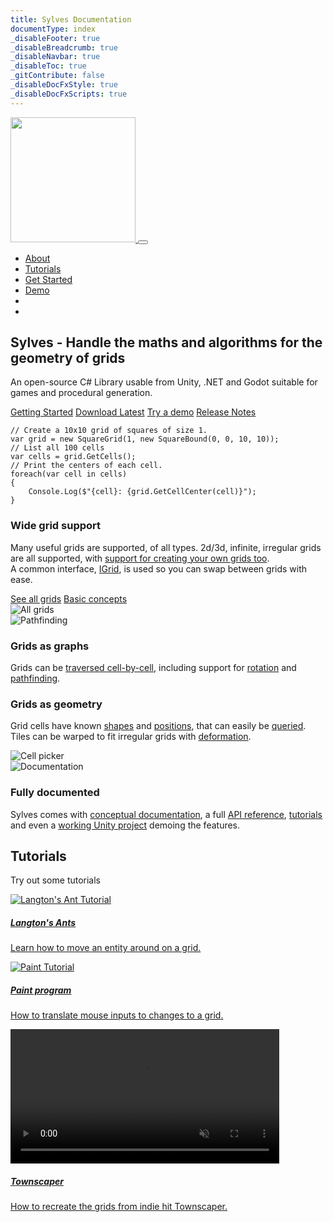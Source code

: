 ```yaml
---
title: Sylves Documentation
documentType: index
_disableFooter: true
_disableBreadcrumb: true
_disableNavbar: true
_disableToc: true
_gitContribute: false
_disableDocFxStyle: true
_disableDocFxScripts: true
---
```


<!-- Mostly cribbed from the free Union theme -->

<!--Google fonts-->
<link href="https://fonts.googleapis.com/css?family=Arimo:400,400i,700,700i" rel="stylesheet">

<!--vendors styles-->
<link rel="stylesheet" href="https://cdnjs.cloudflare.com/ajax/libs/font-awesome/6.2.1/css/all.min.css" integrity="sha512-MV7K8+y+gLIBoVD59lQIYicR65iaqukzvf/nwasF0nqhPay5w/9lJmVM2hMDcnK1OnMGCdVK+iQrJ7lzPJQd1w==" crossorigin="anonymous" referrerpolicy="no-referrer" />

<!-- Bootstrap CSS / Color Scheme -->
<link rel="stylesheet" href="styles/css/purple.css" id="theme-color">

<link rel="stylesheet"
      href="//unpkg.com/@highlightjs/cdn-assets@11.7.0/styles/base16/zenburn.min.css">

<!--navigation-->
<nav class="navbar navbar-expand-md navbar-light bg-white fixed-top sticky-navigation">
    <a class="navbar-brand mx-auto" href="index.md">
        <img src="images/logo_cropped.png" style="display: inline; width: 200px"/>
    </a>
    <button class="navbar-toggler navbar-toggler-right border-0" type="button" data-toggle="collapse" 
            data-target="#navbarCollapse" aria-controls="navbarCollapse" aria-expanded="false" aria-label="Toggle navigation">
        <span data-feather="grid"></span>
    </button>
    <div class="collapse navbar-collapse" id="navbarCollapse">
        <ul class="navbar-nav ml-auto">
            <li class="nav-item">
                <a class="nav-link page-scroll" href="#about">About</a>
            </li>
            <li class="nav-item">
                <a class="nav-link page-scroll" href="#tutorials">Tutorials</a>
            </li>
            <li class="nav-item">
                <a class="nav-link page-scroll" href="articles/index.md">Get Started</a>
            </li>
            <li class="nav-item">
                <a class="nav-link" href="https://boristhebrave.itch.io/sylves-demos">Demo</a>
            </li>
            <li class="nav-item">
                <a class="nav-link" href="https://github.com/BorisTheBrave/sylves"><i class="fa-brands fa-github"></i></a>
            </li>
            <li class="nav-item">
                <a class="nav-link" href="https://discord.gg/Enzu2rrJFD"><i class="fa-brands fa-discord"></i></a>
            </li>
        </ul>
        <!--
        <form class="form-inline">
            <p class="mb-0 mx-3"><a class="page-scroll font-weight-bold" href="#contact">Work with us</a></p>
        </form>
        -->
    </div>
</nav>

<!--hero header-->
<section class="pt-7 pt-md-8" id="home">
    <div class="container">
        <div class="row">
            <div class="col-md-12 mx-auto my-auto text-center">
                <h1>Sylves - Handle the maths and algorithms for the geometry of grids</h1>
                <p class="lead mt-4 mb-5">
                    An open-source C# Library usable from Unity, .NET and Godot suitable for games and procedural generation.
                </p>
                <p>
                    <a class="btn btn-primary btl-lg" href="articles/index.md" role="button">Getting Started</a>
                    <a class="btn btn-primary btl-lg" href="https://github.com/BorisTheBrave/sylves/releases" role="button">Download Latest</a>
                    <a class="btn btn-primary btl-lg" href="https://boristhebrave.itch.io/sylves-demos" role="button">Try a demo</a>
                    <a class="btn btn-primary btl-lg" href="articles/release_notes.md" role="button">Release Notes</a>
                </p>
            </div>
        </div>
        <div class="row">
            <div class="col-md-8 mx-auto my-auto">
                <p>
                    <pre><code class="lang-csharp hljs">// Create a 10x10 grid of squares of size 1.
var grid = new SquareGrid(1, new SquareBound(0, 0, 10, 10));
// List all 100 cells
var cells = grid.GetCells();
// Print the centers of each cell.
foreach(var cell in cells)
{
    Console.Log($"{cell}: {grid.GetCellCenter(cell)}");
}</code></pre>
                </p>
            </div>
        </div>
    </div>
</section>

<!-- about section -->
<section class="pb-7" id="about">
    <div class="container">
        <div class="row mt-5">
            <div class="col-md-6 order-2 order-md-1 my-md-auto">
                <h3>Wide grid support</h3>
                <p class="text-muted lead">
                    Many useful grids are supported, of all types. 2d/3d, infinite, irregular grids are all supported, with <a href="articles/creating.md">support for creating your own grids too</a>.<br/>
                    A common interface, <a href="articles/concepts/index.md">IGrid</a>, is used so you can swap between grids with ease.
                </p>
                <a href="articles/grids/index.md" class="btn btn-primary">See all grids</a>
                <a href="articles/concepts/index.md" class="btn btn-primary">Basic concepts</a>
            </div>
            <div class="col-md-6 order-1 order-md-2">
                <img src="images/all_grids.png" class="img-fluid d-block mx-auto" alt="All grids"/>
            </div>
        </div>
        <div class="row">
            <div class="col-md-6">
                <img src="images/demo/pathfinding.png" class="img-fluid d-block mx-auto" alt="Pathfinding"/>
            </div>
            <div class="col-md-6 my-md-auto">
                <h3>Grids as graphs</h3>
                <p class="text-muted lead">
                    Grids can be <a href="articles/concepts/topology.md">traversed cell-by-cell</a>, including support for <a href="articles/concepts/rotation.md">rotation</a> and <a href="articles/concepts/pathfinding.md">pathfinding</a>.
                </p>
            </div>
        </div>
        <div class="row mt-5">
            <div class="col-md-6 order-2 order-md-1 my-md-auto">
                <h3>Grids as geometry</h3>
                <p class="text-muted lead">
                    Grid cells have known <a href="articles/concepts/shape.md">shapes</a> and <a href="articles/concepts/position.md">positions</a>, that can easily be <a href="articles/concepts/query.md">queried</a>.<br/>
                    Tiles can be warped to fit irregular grids with <a href="articles/concepts/shape.md#deformation">deformation<a/>.
                </p>
            </div>
            <div class="col-md-6 order-1 order-md-2">
                <img src="images/demo/cellpicker.gif" class="img-fluid d-block mx-auto" alt="Cell picker"/>
            </div>
        </div>
        <div class="row">
            <div class="col-md-6">
                <img src="images/documentation.jpg" class="img-fluid d-block mx-auto" alt="Documentation"/>
            </div>
            <div class="col-md-6 my-md-auto">
                <h3>Fully documented</h3>
                <p class="text-muted lead">
                    Sylves comes with <a href="articles/index.md">conceptual documentation</a>, a full <a href="api/index.md">API reference</a>, <a href="articles/tutorials/index.md">tutorials</a> and even a <a href="https://github.com/BorisTheBrave/sylves-demos/">working Unity project</a> demoing the features.
                </p>
            </div>
        </div>
    </div>
</section>
<!--
<section class="pb-7" id="about">
    <div class="container">
        <hr class="my-6"/>
        <div class="row">
            <div class="col-md-6 mx-auto text-center">
                <h4 class="dot-circle font-weight-normal">We work with world's top companies to create 
                    beautiful products & apps.</h4>
            </div>
        </div>
        <div class="row mt-5">
            <div class="col-md-6 order-2 order-md-1 my-md-auto">
                <h3>Google Design</h3>
                <p class="text-muted lead">
                    Lorem ipsum dolor sit amet, consectetur adipiscing elit. Integer id ante posuere, vestibulum mauris eget, efficitur felis. Vestibulum tincidunt sit amet odio at gravida. Cras mollis dapibus orci, in interdum odio scelerisque rhoncus.
                </p>
                <a href="#" class="btn btn-primary">View project</a>
            </div>
            <div class="col-md-6 order-1 order-md-2">
                <img src="styles/img/google-design.jpeg" class="img-fluid d-block mx-auto" alt="Google Design"/>
            </div>
            <div class="col-md-6 order-3 mx-auto border-top border-bottom mt-5 mt-md-0 py-4">
                <div class="review text-center">
                    <p class="quote">Praesent vulputate dolor velit, in condimentum odio pellentesin condimentum odio pellentesque libero.</p>
                    <div class="mt-4 d-flex flex-row align-items-center justify-content-center">
                        <img src="styles/img/client-1.jpg" class="img-review rounded-circle mr-2" alt="Client 1"/>
                        <span class="text-muted">Ryan Siddle, Google Design</span>
                    </div>
                </div>
            </div>
        </div>
        <div class="row">
            <div class="col-md-6">
                <img src="styles/img/facebook-messenger.jpeg" class="img-fluid d-block mx-auto" alt="Facebook Messenger"/>
            </div>
            <div class="col-md-6 my-md-auto">
                <h3>Facebook Messenger</h3>
                <p class="text-muted lead">
                    Lorem ipsum dolor sit amet, consectetur adipiscing elit. Integer id ante posuere, vestibulum mauris eget, efficitur felis. Vestibulum tincidunt sit amet odio at gravida. Cras mollis dapibus orci, in interdum odio scelerisque rhoncus.
                </p>
                <a href="#" class="btn btn-primary">View project</a>
            </div>
            <div class="col-md-6 mx-auto border-top border-bottom mt-5 mt-md-0 py-4">
                <div class="review text-center">
                    <p class="quote">Integer id ante posuere, vestibulum mauris eget, efficitur felis.</p>
                    <div class="mt-4 d-flex flex-row align-items-center justify-content-center">
                        <img src="styles/img/client-2.jpg" class="img-review rounded-circle mr-2" alt="Client 2"/>
                        <span class="text-muted">Ameli Mao, VP Facebook</span>
                    </div>
                </div>
            </div>
        </div>
        <div class="row">
            <div class="col-md-6 order-2 order-md-1 my-md-auto">
                <h3>Twitter Mobile</h3>
                <p class="text-muted lead">
                    Lorem ipsum dolor sit amet, consectetur adipiscing elit. Integer id ante posuere, vestibulum mauris eget, efficitur felis. Vestibulum tincidunt sit amet odio at gravida. Cras mollis dapibus orci, in interdum odio scelerisque rhoncus.
                </p>
                <a href="#" class="btn btn-primary">View project</a>
            </div>
            <div class="col-md-6 order-1 order-md-2">
                <img src="styles/img/twitter-mobile.jpeg" class="img-fluid d-block mx-auto" alt="Twitter Mobile"/>
            </div>
            <div class="col-md-6 order-3 mx-auto border-top border-bottom mt-5 mt-md-0 py-4">
                <div class="review text-center">
                    <p class="quote">Praesent vulputate dolor velit, pellentesin condimentum odio pellentesque libero.</p>
                    <div class="mt-4 d-flex flex-row align-items-center justify-content-center">
                        <img src="styles/img/client-3.jpg" class="img-review rounded-circle mr-2" alt="Client 3"/>
                        <span class="text-muted">Kathrine Jones, Twitter</span>
                    </div>
                </div>
            </div>
        </div>
        <div class="row mt-6">
            <div class="col-md-6 mx-auto text-center">
                <h4>Want to work with us?</h4>
                <p class="lead text-muted">Ready to launch your awesome project? We'd be happy to help you.</p>
                <a href="#" class="btn btn-primary">Get in touch</a>
            </div>
        </div>
    </div>
</section>
-->

<!--services section-->
<!--
<section class="bg-light py-7" id="services">
    <div class="container">
        <div class="row">
            <div class="col-md-7 mx-auto">
                <h2 class="dot-circle">Services we offer</h2>
                <p class="text-muted lead">Lorem ipsum dolor sit amet, consectetur adipiscing elit. Vestibulum in nisi commodo, tempus odio a, vestibulum nibh.</p>
            </div>
        </div>
        <div class="row mt-5">
            <div class="col-md-10 mx-auto">
                <div class="row card-services">
                    <div class="col-md-6 mb-3">
                        <div class="card">
                            <div class="card-body text-center">
                                <div class="icon-box border-box">
                                    <div class="icon-box-inner small-xs text-primary">
                                        <span data-feather="crop" width="30" height="30"></span>
                                    </div>
                                </div>
                                <h5 class="mt-0 mb-3">Web design</h5>
                                Nam liber tempor cum soluta nobis eleifend option congue nihil imper.
                            </div>
                        </div>
                    </div>
                    <div class="col-md-6 mb-3">
                        <div class="card">
                            <div class="card-body text-center">
                                <div class="icon-box border-box">
                                    <div class="icon-box-inner small-xs text-primary">
                                        <span data-feather="monitor" width="30" height="30"></span>
                                    </div>
                                </div>
                                <h5 class="mt-0 mb-3">Web development</h5>
                                Nam liber tempor cum soluta nobis eleifend option congue nihil imper.
                            </div>
                        </div>
                    </div>
                    <div class="col-md-6 mb-3">
                        <div class="card">
                            <div class="card-body text-center">
                                <div class="icon-box border-box">
                                    <div class="icon-box-inner small-xs text-primary">
                                        <span data-feather="briefcase" width="30" height="30"></span>
                                    </div>
                                </div>
                                <h5 class="mt-0 mb-3">Branding</h5>
                                Nam liber tempor cum soluta nobis eleifend option congue nihil imper.
                            </div>
                        </div>
                    </div>
                    <div class="col-md-6 mb-3">
                        <div class="card">
                            <div class="card-body text-center">
                                <div class="icon-box border-box">
                                    <div class="icon-box-inner small-xs text-primary">
                                        <span data-feather="smartphone" width="30" height="30"></span>
                                    </div>
                                </div>
                                <h5 class="mt-0 mb-3">Mobile apps</h5>
                                Nam liber tempor cum soluta nobis eleifend option congue nihil imper.
                            </div>
                        </div>
                    </div>
                    <div class="col-md-6 mb-3">
                        <div class="card">
                            <div class="card-body text-center">
                                <div class="icon-box border-box">
                                    <div class="icon-box-inner small-xs text-primary">
                                        <span data-feather="message-square" width="30" height="30"></span>
                                    </div>
                                </div>
                                <h5 class="mt-0 mb-3">Social media</h5>
                                Nam liber tempor cum soluta nobis eleifend option congue nihil imper.
                            </div>
                        </div>
                    </div>
                    <div class="col-md-6 mb-3">
                        <div class="card">
                            <div class="card-body text-center">
                                <div class="icon-box border-box">
                                    <div class="icon-box-inner small-xs text-primary">
                                        <span data-feather="headphones" width="30" height="30"></span>
                                    </div>
                                </div>
                                <h5 class="mt-0 mb-3">Coaching</h5>
                                Nam liber tempor cum soluta nobis eleifend option congue nihil imper.
                            </div>
                        </div>
                    </div>
                    <div class="col-md-6 mx-auto text-center">
                        <hr class="my-5"/>
                        <h4>Need a custom theme or app?</h4>
                        <a href="#contact" class="btn btn-primary">Work with us</a>
                    </div>
                </div>
            </div>
        </div>
    </div>
</section>
-->

<!--call to action-->
<!--
<section class="bg-hero py-8" style="background-image: url(img/parallex.jpg)">
    <div class="container">
        <div class="row">
            <div class="col-md-7 mx-auto text-center">
                <h2 class="text-white">We help the world's top companies to create amazing products.</h2>
                <p class="lead text-white my-4">Ready to launch your awesome website?</p>
                <button class="btn btn-primary">Request a free quote</button>
            </div>
        </div>
    </div>
</section>
-->

<!--process-->
<!--
<section class="py-7" id="process">
    <div class="container">
        <div class="row">
            <div class="col-md-7 mx-auto text-center">
                <h2>How we work</h2>
                <p class="lead text-muted">
                    Donec lacus enim, ullamcorper nec lectus id, ornare finibus nunc.
                    Eleifend option congue nihil imper.
                </p>
            </div>
        </div>
        <div class="row mt-5">
            <div class="col-md-7 mx-auto timeline">
                <div class="media pb-5">
                    <div class="icon-box mt-1">
                        <div class="icon-box-inner small-xs text-primary">
                            <span data-feather="disc"></span>
                        </div>
                    </div>
                    <div class="media-body">
                        <h5>Discovery</h5>
                        <p class="text-muted">Nam liber tempor cum soluta nobis eleifend option congue nihil imper.</p>
                    </div>
                </div>
                <div class="media pb-5">
                    <div class="icon-box mt-1">
                        <div class="icon-box-inner small-xs text-primary">
                            <span data-feather="copy"></span>
                        </div>
                    </div>
                    <div class="media-body">
                        <h5>UI/UX Design</h5>
                        <p class="text-muted">Nam liber tempor cum soluta nobis eleifend option congue nihil imper.</p>
                    </div>
                </div>
                <div class="media pb-5">
                    <div class="icon-box mt-1">
                        <div class="icon-box-inner small-xs text-primary">
                            <span data-feather="box"></span>
                        </div>
                    </div>
                    <div class="media-body">
                        <h5>QA & Testing</h5>
                        <p class="text-muted">Nam liber tempor cum soluta nobis eleifend option congue nihil imper.</p>
                    </div>
                </div>
                <div class="media">
                    <div class="icon-box mt-1">
                        <div class="icon-box-inner small-xs text-primary">
                            <span data-feather="server"></span>
                        </div>
                    </div>
                    <div class="media-body">
                        <h5>Deployment</h5>
                        <p class="text-muted">Nam liber tempor cum soluta nobis eleifend option congue nihil imper.</p>
                    </div>
                </div>
            </div>
        </div>
        <div class="row mt-7">
            <div class="col-md-6 mx-auto text-center">
                <h3 class="dot-circle dot-lg">90-day satisfaction guarantee.</h3>
                <p class="lead text-muted mb-4">We know you're gonna love our professional services, but let us prove it. 
                    If our service hasn't exceeded your expectations after 90 days, you'll get a full 
                    refund. Simple as that.
                </p>
                <a class="btn btn-primary page-scroll" href="#contact">Get started risk free</a>
            </div>
        </div>
    </div>
</section>
-->

<!--tutorial section-->
<section class="py-7 bg-light" id="tutorials">
    <div class="container">
        <div class="row">
            <div class="col-md-10 mx-auto">
                <h2 class="dot-circle">Tutorials</h2>
                <p class="text-muted lead">Try out some tutorials</p>
            </div>
        </div>
        <div class="row mt-5">
            <div class="col-md-6 mb-5">
                <div class="card">
                    <a href="articles/tutorials/langton.md">
                        <img class="card-img-top" src="images/demo/langton.gif" alt="Langton's Ant Tutorial">
                    </a>
                    <div class="card-body">
                        <a href="articles/tutorials/langton.md">
                            <h5 class="card-title">Langton's Ants</h5>
                            <p class="card-text">Learn how to move an entity around on a grid.</p>
                        </a>
                    </div>
                </div>
            </div>
            <div class="col-md-6 mb-5">
                <div class="card">
                    <a href="articles/tutorials/paint.md">
                        <img class="card-img-top" src="images/paint_hex_animated.gif" alt="Paint Tutorial">
                    </a>
                    <div class="card-body">
                        <a href="articles/tutorials/paint.md">
                            <h5 class="card-title">Paint program</h5>
                            <p class="card-text">How to translate mouse inputs to changes to a grid.</p>
                        </a>
                    </div>
                </div>
            </div>
            <div class="col-md-6 mb-5">
                <div class="card">
                    <a href="articles/tutorials/townscaper.md">
                         <video width="430" autoplay loop muted>
                            <source src="images/townscaper_pan.webm" type="video/webm">
                            Your browser does not support the video tag.
                            </video> 
                    </a>
                    <div class="card-body">
                        <a href="articles/tutorials/townscaper.md">
                            <h5 class="card-title">Townscaper</h5>
                            <p class="card-text">How to recreate the grids from indie hit Townscaper.</p>
                        </a>
                    </div>
                </div>
            </div>
            <!--
            <div class="col-md-6 mx-auto text-center mt-5">
                <a href="#" class="btn btn-primary">Explore more posts</a>
            </div>
            -->
        </div>
    </div>
</section>

<!--contact section-->
<!--
<section class="py-7" id="contact">
    <div class="container">
        <div class="row">
            <div class="col-md-6 mx-auto text-center">
                <h2>Want to work with us?</h2>
                <div class="divider bg-primary mx-auto"></div>
                <p class="text-muted lead">
                    Are you working on something great? We'd love to help make it happen.
                </p>
            </div>
        </div>
        <div class="row mt-5">
            <div class="col-md-8 mx-auto">
                <form>
                    <div class="row">
                        <div class="col-md-6">
                            <div class="form-group">
                                <input type="text" class="form-control" placeholder="Your name">
                            </div>
                        </div>
                        <div class="col-md-6">
                            <div class="form-group">
                                <input type="email"  class="form-control" placeholder="Your email address">
                            </div>
                        </div>
                        <div class="col-md-6">
                            <div class="form-group">
                                <input type="tel"  class="form-control" placeholder="Phone number">
                            </div>
                        </div>
                        <div class="col-md-6">
                            <div class="form-group">
                                <input type="url"  class="form-control" placeholder="Your website">
                            </div>
                        </div>
                        <div class="col-12">
                            <div class="form-group">
                                <textarea rows="5"  class="form-control" placeholder="What are you looking for?"></textarea>
                            </div>
                        </div>
                    </div>
                    <div class="text-center mt-3">
                        <button class="btn btn-primary">Send your message</button>
                    </div>
                </form>
            </div>
        </div>
    </div>
</section>
-->

<!--footer / contact-->
<!--
<footer class="py-6 bg-light">
    <div class="container">
        <div class="row">
            <div class="col-md-6 mx-auto text-center">
                <ul class="list-inline">
                    <li class="list-inline-item"><a href="#">Privacy</a></li>
                    <li class="list-inline-item"><a href="#">Terms</a></li>
                    <li class="list-inline-item"><a href="#">Affiliates</a></li>
                    <li class="list-inline-item"><a href="#">Support</a></li>
                    <li class="list-inline-item"><a href="#">Blog</a></li>
                </ul>
                <p class="text-muted small text-uppercase mt-4">
                    Follow us on social media
                </p>
                <ul class="list-inline social social-dark social-sm">
                    <li class="list-inline-item">
                        <a href=""><i class="fa fa-facebook"></i></a>
                    </li>
                    <li class="list-inline-item">
                        <a href=""><i class="fa fa-twitter"></i></a>
                    </li>
                    <li class="list-inline-item">
                        <a href=""><i class="fa fa-google-plus"></i></a>
                    </li>
                    <li class="list-inline-item">
                        <a href=""><i class="fa fa-dribbble"></i></a>
                    </li>
                </ul>
            </div>
        </div>
        <div class="row mt-5">
            <div class="col-12 text-muted text-center small-xl">
                &copy; 2019 Union - All Rights Reserved
            </div>
        </div>
    </div>
</footer>
-->

<!--scroll to top-->
<div class="scroll-top">
    <i class="fa fa-angle-up" aria-hidden="true"></i>
</div>

<!-- jQuery first, then Popper.js, then Bootstrap JS -->
<script src="https://code.jquery.com/jquery-3.2.1.min.js"></script>
<script src="https://cdnjs.cloudflare.com/ajax/libs/popper.js/1.12.9/umd/popper.min.js"></script>
<script src="https://maxcdn.bootstrapcdn.com/bootstrap/4.0.0/js/bootstrap.min.js"></script>
<script src="https://cdnjs.cloudflare.com/ajax/libs/feather-icons/4.5.0/feather.min.js"></script>
<script src="styles/js/scripts.js"></script>
<script src="//unpkg.com/@highlightjs/cdn-assets@11.7.0/highlight.min.js"></script>
<script>
      hljs.highlightAll();
</script>